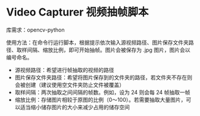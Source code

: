 # Video Capturer 视频抽帧脚本

库需求：opencv-python

使用方法：在命令行运行脚本，根据提示依次输入源视频路径、图片保存文件夹路径、取样间隔、缩放比例，即可开始抽帧。图片会被保存为 .jpg 图片，图片会以编号命名。

+ 源视频路径：希望进行帧抽取的视频的路径
+ 图片保存文件夹路径：希望将图片保存到的文件夹的路径，若文件夹不存在则会被创建（建议使用空文件夹防止文件被覆盖）
+ 取样间隔：两次抽取之间间隔的帧数。例如，设为 24 则会每 24 帧抽取一帧
+ 缩放比例：存储图片相较于原图的比例（0～100）。若需要抽取大量图片，可以适当缩小储存图片的大小来减少占用的储存空间
